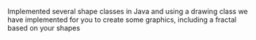 Implemented several shape classes in Java and using a drawing class we have implemented for you to create some graphics, including a fractal based on your shapes
